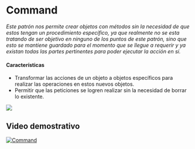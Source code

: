 # Command
*Este patrón nos permite crear objetos con métodos sin la necesidad de que estos tengan un procedimiento específico, ya que realmente no se esta tratando de ser objetivo en ninguno de los puntos de este patrón, sino que esto se mantiene guardado para el momento que se llegue a requerir y ya existan todas las partes pertinentes para poder ejecutar la acción en sí.*

#### Características
  - Transformar las acciones de un objeto a objetos específicos para realizar las operaciones en estos nuevos objetos.
  - Permitir que las peticiones se logren realizar sin la necesidad de borrar lo existente.

![](https://github.com/tectijuana/javapdd/blob/master/Command/UML.png?raw=true)

## Video demostrativo

[![Command](http://img.youtube.com/vi/6H_w4p7_Q5k/0.jpg)](http://www.youtube.com/watch?v=6H_w4p7_Q5k)
